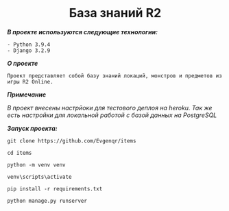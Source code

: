 <br>
<h1 align="center"> База знаний R2 </h1>
<p align="center"> </p>

***В проекте используются следующие технологии:***

    - Python 3.9.4
    - Django 3.2.9

***О проекте***<br>

    Проект представляет собой базу знаний локаций, монстров и предметов из игры R2 Online.

***Примечание***

*В проект внесены настрйоки для тестового деплоя на heroku. 
Так же есть настройки для локальной работой с базой данных на PostgreSQL*

***Запуск проекта:***

    git clone https://github.com/Evgenqr/items

    cd items

    python -m venv venv

    venv\scripts\activate

    pip install -r requirements.txt

    python manage.py runserver

